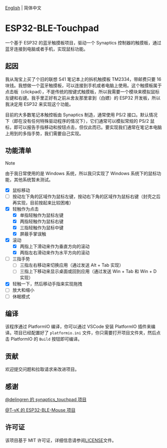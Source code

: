 [English](README.md) | 简体中文

# ESP32-BLE-Touchpad

一个基于 ESP32 的蓝牙触摸板项目，驱动一个 Synaptics 控制器的触摸板，通过蓝牙连接到电脑或者手机，实现鼠标功能。

## 起因

我从淘宝上买了个旧的联想 S41 笔记本上的拆机触摸板 TM2334，带邮费只要 16 块钱。我想做一个蓝牙触摸板，可以连接到手机或者电脑上使用。这个触摸板属于点击板（clickpad），不是传统的按键式触摸板，所以我需要一个模块来模拟鼠标左键和右键。我手里正好有之前从舍友那里拿到（白嫖）的 ESP32 开发板，所以我决定用 ESP32 来实现这个功能。

目前的大多数笔记本触控板由 Synaptics 制造，通常使用 PS/2 接口。默认情况下（即在没有任何特殊驱动程序的情况下），它们通常可以模拟常规的 PS/2 鼠标，即可以报告手指移动和按钮点击，但仅此而已。要实现我们通常在笔记本电脑上用到的多指手势，我们需要自己实现。

## 功能清单

> [!NOTE]
> 由于我日常使用的是 Windows 系统，所以我只实现了 Windows 系统下的鼠标功能，其他系统暂未测试。

- [x] 鼠标移动
- [ ] 按动左下角的区域作为鼠标左键，按动右下角的区域作为鼠标右键（封壳之后再实现，目前按起来比较困难）
- [x] 轻触作为点击
  - [x] 单指轻触作为鼠标左键
  - [x] 两指轻触作为鼠标右键
  - [x] 三指轻触作为鼠标中键
  - [x] 屏蔽手掌误触
- [x] 滚动
  - [x] 两指上下滑动来作为垂直方向的滚动
  - [x] 两指左右滑动来作为水平方向的滚动
- [ ] 三指手势
  - [ ] 三指左右移动来切换应用（通过发送 Alt + Tab 实现）
  - [ ] 三指上下移动来显示桌面或回到应用（通过发送 Win + Tab 和 Win + D 实现）
- [x] 轻触一下，然后移动手指来实现拖拽
- [ ] 放大和缩小
- [ ] 休眠模式

## 编译

该程序通过 PlatformIO 编译，你可以通过 VSCode 安装 PlatformIO 插件来编译。项目已经配置好了 `platformio.ini` 文件，你只需要打开项目文件夹，然后点击 PlatformIO 的 `Build` 按钮即可编译。

## 贡献

欢迎提交问题和拉取请求来改进项目。

## 感谢

[@delingren 的 synaptics_touchpad 项目](https://github.com/delingren/synaptics_touchpad)

[@T-vK 的 ESP32-BLE-Mouse 项目](https://github.com/T-vK/ESP32-BLE-Mouse)

## 许可证

该项目基于 MIT 许可证，详细信息请参阅[LICENSE](LICENSE)文件。
